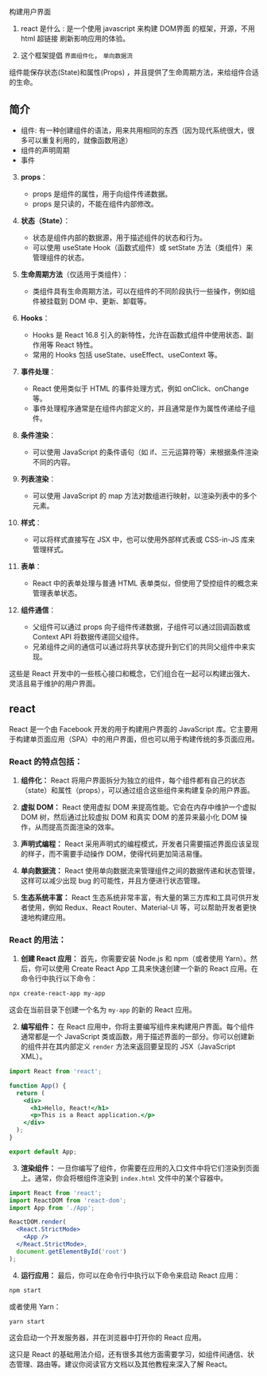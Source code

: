 构建用户界面

1. react 是什么 : 是一个使用 javascript 来构建 DOM界面 的框架，开源，不用 html 超链接 刷新影响应用的体验。


2. 这个框架提倡 `界面组件化`， `单向数据流`

组件能保存状态(State)和属性(Props) ，并且提供了生命周期方法，来给组件合适的生命。

## 简介

- 组件: 有一种创建组件的语法，用来共用相同的东西（因为现代系统很大，很多可以重复利用的，就像函数用途）
- 组件的声明周期
- 事件

3. **props**：
   - props 是组件的属性，用于向组件传递数据。
   - props 是只读的，不能在组件内部修改。

4. **状态（State）**：
   - 状态是组件内部的数据源，用于描述组件的状态和行为。
   - 可以使用 useState Hook（函数式组件）或 setState 方法（类组件）来管理组件的状态。

5. **生命周期方法**（仅适用于类组件）：
   - 类组件具有生命周期方法，可以在组件的不同阶段执行一些操作，例如组件被挂载到 DOM 中、更新、卸载等。

6. **Hooks**：
   - Hooks 是 React 16.8 引入的新特性，允许在函数式组件中使用状态、副作用等 React 特性。
   - 常用的 Hooks 包括 useState、useEffect、useContext 等。

7. **事件处理**：
   - React 使用类似于 HTML 的事件处理方式，例如 onClick、onChange 等。
   - 事件处理程序通常是在组件内部定义的，并且通常是作为属性传递给子组件。

8. **条件渲染**：
   - 可以使用 JavaScript 的条件语句（如 if、三元运算符等）来根据条件渲染不同的内容。

9. **列表渲染**：
   - 可以使用 JavaScript 的 map 方法对数组进行映射，以渲染列表中的多个元素。

10. **样式**：
    - 可以将样式直接写在 JSX 中，也可以使用外部样式表或 CSS-in-JS 库来管理样式。

11. **表单**：
    - React 中的表单处理与普通 HTML 表单类似，但使用了受控组件的概念来管理表单状态。

12. **组件通信**：
    - 父组件可以通过 props 向子组件传递数据，子组件可以通过回调函数或 Context API 将数据传递回父组件。
    - 兄弟组件之间的通信可以通过将共享状态提升到它们的共同父组件中来实现。

这些是 React 开发中的一些核心接口和概念，它们组合在一起可以构建出强大、灵活且易于维护的用户界面。

## react 

React 是一个由 Facebook 开发的用于构建用户界面的 JavaScript 库。它主要用于构建单页面应用（SPA）中的用户界面，但也可以用于构建传统的多页面应用。

### React 的特点包括：

1. **组件化：** React 将用户界面拆分为独立的组件，每个组件都有自己的状态（state）和属性（props），可以通过组合这些组件来构建复杂的用户界面。

2. **虚拟 DOM：** React 使用虚拟 DOM 来提高性能。它会在内存中维护一个虚拟 DOM 树，然后通过比较虚拟 DOM 和真实 DOM 的差异来最小化 DOM 操作，从而提高页面渲染的效率。

3. **声明式编程：** React 采用声明式的编程模式，开发者只需要描述界面应该呈现的样子，而不需要手动操作 DOM，使得代码更加简洁易懂。

4. **单向数据流：** React 使用单向数据流来管理组件之间的数据传递和状态管理，这样可以减少出现 bug 的可能性，并且方便进行状态管理。

5. **生态系统丰富：** React 生态系统非常丰富，有大量的第三方库和工具可供开发者使用，例如 Redux、React Router、Material-UI 等，可以帮助开发者更快速地构建应用。

### React 的用法：

1. **创建 React 应用：** 首先，你需要安装 Node.js 和 npm（或者使用 Yarn）。然后，你可以使用 Create React App 工具来快速创建一个新的 React 应用。在命令行中执行以下命令：

```bash
npx create-react-app my-app
```

这会在当前目录下创建一个名为 `my-app` 的新的 React 应用。

2. **编写组件：** 在 React 应用中，你将主要编写组件来构建用户界面。每个组件通常都是一个 JavaScript 类或函数，用于描述界面的一部分。你可以创建新的组件并在其内部定义 `render` 方法来返回要呈现的 JSX（JavaScript XML）。

```jsx
import React from 'react';

function App() {
  return (
    <div>
      <h1>Hello, React!</h1>
      <p>This is a React application.</p>
    </div>
  );
}

export default App;
```

3. **渲染组件：** 一旦你编写了组件，你需要在应用的入口文件中将它们渲染到页面上。通常，你会将根组件渲染到 `index.html` 文件中的某个容器中。

```jsx
import React from 'react';
import ReactDOM from 'react-dom';
import App from './App';

ReactDOM.render(
  <React.StrictMode>
    <App />
  </React.StrictMode>,
  document.getElementById('root')
);
```

4. **运行应用：** 最后，你可以在命令行中执行以下命令来启动 React 应用：

```bash
npm start
```

或者使用 Yarn：

```bash
yarn start
```

这会启动一个开发服务器，并在浏览器中打开你的 React 应用。

这只是 React 的基础用法介绍，还有很多其他方面需要学习，如组件间通信、状态管理、路由等。建议你阅读官方文档以及其他教程来深入了解 React。
